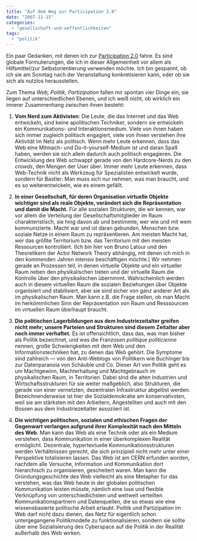 ```yaml
---
title: "Auf dem Weg zur Participation 2.0"
date: "2007-11-15"
categories: 
  - "gesellschaft-und-oeffentlichkeiten"
tags: 
  - "politik"
---
```


Ein paar Gedanken, mit denen ich zur [Participation 2.0](http://wiki.civilmedia.eu/index.php/Main_Page "Main Page - Civilmedia") fahre. Es sind globale Formulierungen, die ich in dieser Allgemeinheit vor allem als Hilfsmittel/zur Selbstorientierung verwenden möchte. Ich bin gespannt, ob ich sie am Sonntag nach der Veranstaltung konkretisieren kann, oder ob sie sich als nutzlos herausstellen.

Zum Thema _Web, Politik, Partizipation_ fallen mir spontan vier Dinge ein, sie liegen auf unterschiedlichen Ebenen, und ich weiß nicht, ob wirklich ein innerer Zusammenhang zwischen ihnen besteht:

1. **Vom Nerd zum Aktivisten**: Die Leute, die das Internet und das Web entwickeln, sind keine apolitischen Techniker, sondern sie entwickeln ein Kommunikations- und Interaktionsmedium. Viele von ihnen haben sich immer zugleich politisch engagiert, viele von ihnen verstehen ihre Aktivität im Netz als politisch. Wenn mehr Leute erkennen, dass das Web eine Mitmach- und Do-it-yourself-Medium ist und daran Spaß haben, werden sie sich allein dadurch auch politisch engagieren. Die Entwicklung des Web schwappt gerade von den Hardcore-Nerds zu den _crowds_, den Mengen der User über. Immer mehr Leute erkennen, dass Web-Technik nicht als Werkzeug für Spezialisten entwickelt wurde, sondern für Bastler: Man muss sich nur nehmen, was man braucht, und es so weiterentwickeln, wie es einem gefällt.
    
2. **In einer Gesellschaft, für deren Organisation virtuelle Objekte wichtiger sind als reale Objekte, verändert sich die Repräsentation und damit die Macht.** Für alle sozialen Strukturen, die wir kennen, war vor allem die Verteilung der Gesellschaftsmitglieder im Raum charakteristisch, sie hing davon ab und bestimmte, wer wie und mit wem kommunizierte. Macht war und ist daran gebunden, Menschen bzw. soziale Netze in einem Raum zu repräsentieren. Am meisten Macht hat, wer das größte Territorium bzw. das Territorium mit den meisten Ressourcen kontrolliert. (Ich bin hier von Bruno Latour und den Theoretikern der Actor Network Theory abhängig, mit denen ich mich in den kommenden Jahren intensiv beschäftigen möchte.) Wir nehmen gerade an Prozessen teil, in denen virtuelle Objekte und ein virtueller Raum neben den physikalischen treten und der virtuelle Raum die Kontrolle über den physikalischen übernimmt. Wahrscheinlich werden auch in diesem virtuellen Raum die sozialen Beziehungen über Objekte organisiert und stabilisiert, aber sie sind sicher von ganz anderer Art als im physikalischen Raum. Man kann z.B. die Frage stellen, ob man Macht im herkömmlichen Sinn der Repräsentation von Raum und Resssourcen im virtuellen Raum überhaupt braucht.
    
3. **Die politischen Lagerbildungen aus dem Industriezeitalter greifen nicht mehr; unsere Parteien und Strukturen sind diesem Zeitalter aber noch immer verhaftet.** Es ist offensichtlich, dass das, was man bisher als Politik bezeichnet, und was die Franzosen _politique politicienne_ nennen, große Schwierigkeiten mit dem Web und den Informationstechniken hat, zu denen das Web gehört. Die Symptome sind zahlreich — von den Anti-Weblogs von Politikern wie Buchinger bis zur Datenparanoia von Schäuble und Co. Dieser Art von Politik geht es um Machtgewinn, Machterhaltung und Machtgebrauch im physikalischen Raum, in Territorien. Dabei sind die alten Industrien und Wirtschaftsstrukturen für sie weiter maßgeblich, also Strukturen, die gerade von einer vernetzten, dezentralen Infrastruktur abgelöst werden. Bezeichnenderweise ist hier die Sozialdemokratie am konservativsten, weil sie am stärksten mit den Arbeitern, Angestellten und auch mit den Bossen aus dem Industriezeitalter assoziiert ist.
    
4. **Die wichtigen politischen, sozialen und ethischen Fragen der Gegenwart verlangen aufgrund ihrer Komplexität nach den Mitteln des Web.** Man kann das Web als eine Technik oder als ein Medium verstehen, dass Kommunikation in einer überkomplexen Realität ermöglicht. Dezentrale, hypertextuelle Kommunikationsstrukturen werden Verhältnissen gerecht, die sich prinzipiell nicht mehr unter einer Perspektive totalisieren lassen. Das Web ist am CERN erfunden worden, nachdem alle Versuche, Information und Kommunikation dort hierarchisch zu organisieren, gescheitert waren. Man kann die Gründungsgeschichte des Web vielleicht als eine Metapher für das verstehen, was das Web heute in der globalen politischen Kommunikation leisten müsste, nämlich eine lose und flexible Verknüpfung von unterschiedlichsten und weltweit verteilten Kommunikationspartnern und Datenquellen, die so etwas wie eine wissensbasierte politische Arbeit erlaubt. Politik und Partizipation im Web darf nicht dazu dienen, das Netz für eigentlich schon untergegangene Politikmodelle zu funktionalisieren, sondern sie sollte über eine Sozialisierung des Cyberspace auf die Politik in der Realität außerhalb des Web wirken.
